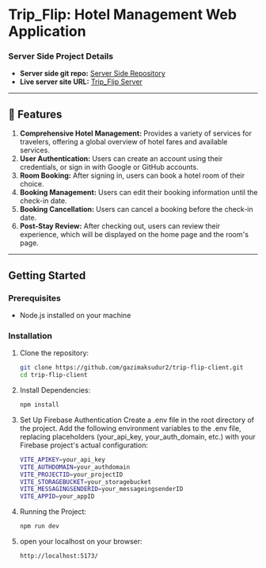# Trip_Flip: Hotel Management Web Application

### Server Side Project Details
- **Server side git repo:** [Server Side Repository](https://github.com/gazimaksudur2/trip-flip-server)
- **Live server site URL:** [Trip_Flip Server](https://server-seven-gamma-70.vercel.app/)

---

## 🌟 Features

1. **Comprehensive Hotel Management:** Provides a variety of services for travelers, offering a global overview of hotel fares and available services.
2. **User Authentication:** Users can create an account using their credentials, or sign in with Google or GitHub accounts.
3. **Room Booking:** After signing in, users can book a hotel room of their choice.
4. **Booking Management:** Users can edit their booking information until the check-in date.
5. **Booking Cancellation:** Users can cancel a booking before the check-in date.
6. **Post-Stay Review:** After checking out, users can review their experience, which will be displayed on the home page and the room's page.

---

## Getting Started

### Prerequisites
- Node.js installed on your machine

### Installation
1. Clone the repository:
   ```bash
   git clone https://github.com/gazimaksudur2/trip-flip-client.git
   cd trip-flip-client

2. Install Dependencies:
   ```bash
   npm install

3. Set Up Firebase Authentication
   Create a .env file in the root directory of the project.
   Add the following environment variables to the .env file, replacing placeholders (your_api_key, your_auth_domain, etc.) with your Firebase project's actual configuration:
   ```bash
   VITE_APIKEY=your_api_key
   VITE_AUTHDOMAIN=your_authdomain
   VITE_PROJECTID=your_projectID
   VITE_STORAGEBUCKET=your_storagebucket
   VITE_MESSAGINGSENDERID=your_messageingsenderID
   VITE_APPID=your_appID
   
4. Running the Project:
   ```bash
   npm run dev

5. open your localhost on your browser:
   ```bash
   http://localhost:5173/
